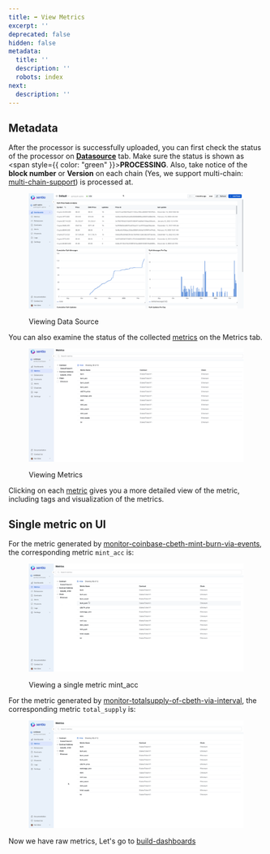 ```yaml
---
title: ➡ View Metrics
excerpt: ''
deprecated: false
hidden: false
metadata:
  title: ''
  description: ''
  robots: index
next:
  description: ''
---
```

## Metadata

After the processor is successfully uploaded, you can first check the status of the processor on [**Datasource**](ui-layout) tab. Make sure the status is shown as <span style={{ color: "green" }}>**PROCESSING**</span>. Also, take notice of the **block number** or **Version** on each chain (Yes, we support multi-chain: [multi-chain-support](multi-chain-support "mention")) is processed at.

<figure>
  <img src="https://raw.githubusercontent.com/sentioxyz/docs/main/.gitbook/assets/datasource.gif" alt="">
  <figcaption>
    <p>Viewing Data Source</p>
  </figcaption>
</figure>

You can also examine the status of the collected [metrics](ui-layout) on the Metrics tab.

<figure>
  <img src="https://raw.githubusercontent.com/sentioxyz/docs/main/.gitbook/assets/image (5) (4) (1).png" alt="">
  <figcaption>
    <p>Viewing Metrics</p>
  </figcaption>
</figure>

Clicking on each [metric](metrics) gives you a more detailed view of the metric, including tags and visualization of the metrics.

## Single metric on UI

For the metric generated by [monitor-coinbase-cbeth-mint-burn-via-events](monitor-coinbase-cbeth-mint-burn-via-events "mention"), the corresponding metric `mint_acc` is:

<figure>
  <img src="https://raw.githubusercontent.com/sentioxyz/docs/main/.gitbook/assets/mintAcc.gif" alt="">
  <figcaption>
    <p>Viewing a single metric mint_acc</p>
  </figcaption>
</figure>

For the metric generated by [monitor-totalsupply-of-cbeth-via-interval](monitor-totalsupply-of-cbeth-via-interval "mention"), the corresponding metric `total_supply` is:

<figure>
  <img src="https://raw.githubusercontent.com/sentioxyz/docs/main/.gitbook/assets/totalSupply.gif" alt="">
  <figcaption></figcaption>
</figure>

Now we have raw metrics, Let's go to [build-dashboards](build-dashboards "mention")